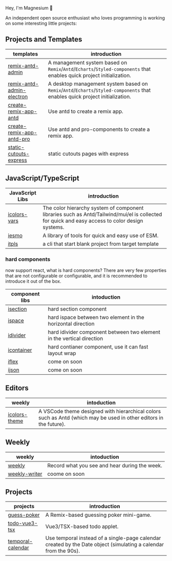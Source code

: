 Hey, I'm Magnesium 🎈

An independent open source enthusiast who loves programming is working on some interesting little projects:

## Projects and Templates

|templates|introduction|
|---|---|
|[remix-antd-admin](https://github.com/yyong008/remix-antd-admin)|A management system based on `Remix`/`Antd`/`Echarts`/`Styled-components` that enables quick project initialization.|
|[remix-antd-admin-electron](https://github.com/yyong008/remix-antd-admin-electron)|A desktop management system based on `Remix`/`Antd`/`Echarts`/`Styled-components` that enables quick project initialization.|
|[create-remix-app-antd](https://github.com/yyong008/create-remix-app-antd) | Use antd to create a remix app.|
|[create-remix-app-antd-pro](https://github.com/yyong008/create-remix-antd-pro-app) | Use antd and pro-components to create a remix app.|
|[static-cutouts-express](https://github.com/yyong008/static-cutouts-express) | static cutouts pages with express|

## JavaScript/TypeScript

|JavaScript Libs| introduction|
|---|---|
|[icolors-vars](https://github.com/yyong008/icolors-vars) |The color hierarchy system of component libraries such as Antd/Tailwind/mui/el is collected for quick and easy access to color design systems.|
|[iesmo](https://github.com/yyong008/iesm)| A library of tools for quick and easy use of ESM.|
|[itpls](https://github.com/yyong008/itpls/blob/master/package.json) | a cli that start blank project from target template|

### hard components

now support react, what is hard components? There are very few properties that are not configurable or configurable, and it is recommended to introduce it out of the box.

|component libs|intoduction|
|---|---|
|[isection](https://github.com/yyong008/isection)| hard section component|
|[ispace](https://github.com/yyong008/ispace) | hard ispace between two element in the horizontal direction|
|[idivider](https://github.com/yyong008/idivider)|  hard idivider component between two element in the vertical direction|
|[icontainer](https://github.com/yyong008/icontainer) | hard contianer component, use it can fast layout wrap|
|[iflex]()|  come on soon|
|[ijson]() |come on soon|


## Editors

|weekly|intoduction|
|---|---|
|[icolors-theme](https://github.com/yyong008/icolors-theme)| A VSCode theme designed with hierarchical colors such as Antd (which may be used in other editors in the future).|

## Weekly

|weekly|intoduction|
|---|---|
|[weekly](https://github.com/yyong008/weekly) |Record what you see and hear during the week.|
|[weekly-writer]()|coome on soon|



## Projects 

|projects|introduction|
|---|---|
|[guess-poker](https://github.com/yyong008/guess-poker)| A Remix-based guessing poker mini-game.|
|[todo-vue3-tsx](https://github.com/yyong008/todo-vue3-tsx)| Vue3/TSX-based todo applet.|
|[temporal-calendar](https://github.com/yyong008/temporal-calendar) |Use temporal instead of a single-page calendar created by the Date object (simulating a calendar from the 90s).|
